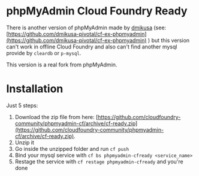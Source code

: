 phpMyAdmin Cloud Foundry Ready
=============================

There is another version of phpMyAdmin made by [dmikusa](https://github.com/dmikusa-pivotal) (see: [https://github.com/dmikusa-pivotal/cf-ex-phpmyadmin](https://github.com/dmikusa-pivotal/cf-ex-phpmyadmin) ) but this version can't work in offline Cloud Foundry and also can't find another mysql provide by `cleardb` or `p-mysql`.

This version is a real fork from phpMyAdmin.

Installation
============
Just 5 steps:

 1. Download the zip file from here: [https://github.com/cloudfoundry-community/phpmyadmin-cf/archive/cf-ready.zip](https://github.com/cloudfoundry-community/phpmyadmin-cf/archive/cf-ready.zip).
 2. Unzip it
 3. Go inside the unzipped folder and run `cf push`
 4. Bind your mysql service with `cf bs phpmyadmin-cfready <service_name>`
 5. Restage the service with `cf restage phpmyadmin-cfready` and you're done


